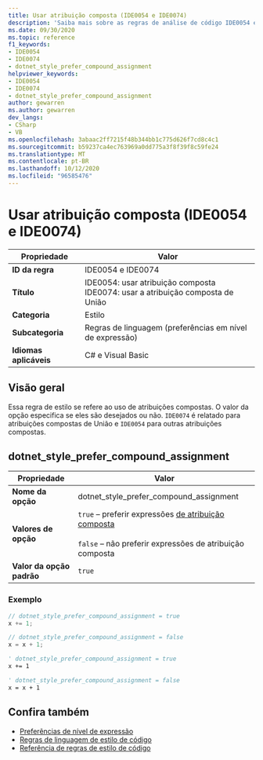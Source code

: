 ```yaml
---
title: Usar atribuição composta (IDE0054 e IDE0074)
description: 'Saiba mais sobre as regras de análise de código IDE0054 e IDE0074: usar atribuição composta'
ms.date: 09/30/2020
ms.topic: reference
f1_keywords:
- IDE0054
- IDE0074
- dotnet_style_prefer_compound_assignment
helpviewer_keywords:
- IDE0054
- IDE0074
- dotnet_style_prefer_compound_assignment
author: gewarren
ms.author: gewarren
dev_langs:
- CSharp
- VB
ms.openlocfilehash: 3abaac2ff7215f48b344bb1c775d626f7cd8c4c1
ms.sourcegitcommit: b59237ca4ec763969a0dd775a3f8f39f8c59fe24
ms.translationtype: MT
ms.contentlocale: pt-BR
ms.lasthandoff: 10/12/2020
ms.locfileid: "96585476"
---
```

# <a name="use-compound-assignment-ide0054-and-ide0074"></a>Usar atribuição composta (IDE0054 e IDE0074)

|Propriedade|Valor|
|-|-|
| **ID da regra** | IDE0054 e IDE0074 |
| **Título** | IDE0054: usar atribuição composta<br/> IDE0074: usar a atribuição composta de União |
| **Categoria** | Estilo |
| **Subcategoria** | Regras de linguagem (preferências em nível de expressão) |
| **Idiomas aplicáveis** | C# e Visual Basic |

## <a name="overview"></a>Visão geral

Essa regra de estilo se refere ao uso de atribuições compostas. O valor da opção especifica se eles são desejados ou não. `IDE0074` é relatado para atribuições compostas de União e `IDE0054` para outras atribuições compostas.

## <a name="dotnet_style_prefer_compound_assignment"></a>dotnet_style_prefer_compound_assignment

|Propriedade|Valor|
|-|-|
| **Nome da opção** | dotnet_style_prefer_compound_assignment
| **Valores de opção** | `true` – preferir expressões [de atribuição composta](../../../csharp/language-reference/operators/assignment-operator.md#compound-assignment)<br /><br />`false` – não preferir expressões de atribuição composta |
| **Valor da opção padrão** | `true` |

### <a name="example"></a>Exemplo

```csharp
// dotnet_style_prefer_compound_assignment = true
x += 1;

// dotnet_style_prefer_compound_assignment = false
x = x + 1;
```

```vb
' dotnet_style_prefer_compound_assignment = true
x += 1

' dotnet_style_prefer_compound_assignment = false
x = x + 1
```

## <a name="see-also"></a>Confira também

- [Preferências de nível de expressão](expression-level-preferences.md)
- [Regras de linguagem de estilo de código](language-rules.md)
- [Referência de regras de estilo de código](index.md)
